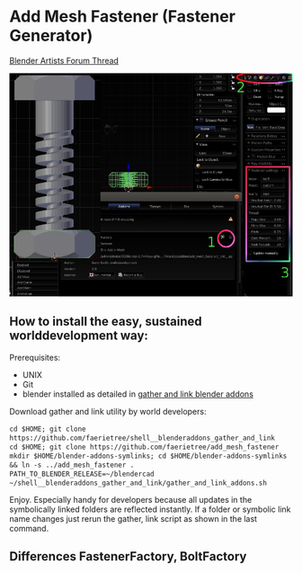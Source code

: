 Add Mesh Fastener (Fastener Generator)
====

<a href="https://blenderartists.org/forum/showthread.php?403122-Revival-Bolt-Factory-gt-Fastener-Factory-realtime-update-any-time&p=3075739#post3075739">Blender Artists Forum Thread</a>


<img src="present/fastener_factory_enable_and_gui_location.jpg" alt="" title="Examples, enable & GUI settings location"/>


How to install the easy, sustained worlddevelopment way:
---
Prerequisites:
* UNIX
* Git
* blender installed as detailed in [gather and link blender addons](http://github.com/faerietree/shell__blenderaddons_gather_and_link)

Download gather and link utility by world developers:

    cd $HOME; git clone https://github.com/faerietree/shell__blenderaddons_gather_and_link
    cd $HOME; git clone https://github.com/faerietree/add_mesh_fastener
    mkdir $HOME/blender-addons-symlinks; cd $HOME/blender-addons-symlinks && ln -s ../add_mesh_fastener .
    PATH_TO_BLENDER_RELEASE=~/blendercad ~/shell__blenderaddons_gather_and_link/gather_and_link_addons.sh


Enjoy. Especially handy for developers because all updates in the symbolically linked folders are reflected instantly. If a folder or symbolic link name changes just rerun the gather, link script as shown in the last command.


Differences FastenerFactory, BoltFactory
---
<img src="https://blenderartists.org/forum/attachment.php?attachmentid=468928&d=1485150924" alt=""/>

